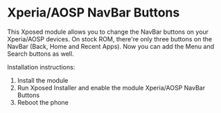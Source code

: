 Xperia/AOSP NavBar Buttons
===================================

This Xposed module allows you to change the NavBar buttons on your Xperia/AOSP devices. On stock ROM, there're only three buttons on the NavBar (Back, Home and Recent Apps). Now you can add the Menu and Search buttons as well.

Installation instructions:
1. Install the module
2. Run Xposed Installer and enable the module Xperia/AOSP NavBar Buttons
3. Reboot the phone

